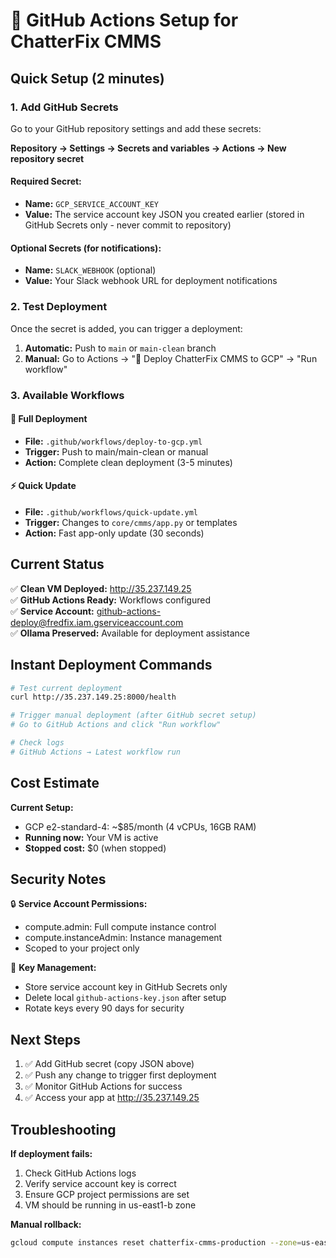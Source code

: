 # 🚀 GitHub Actions Setup for ChatterFix CMMS

## Quick Setup (2 minutes)

### 1. Add GitHub Secrets

Go to your GitHub repository settings and add these secrets:

**Repository → Settings → Secrets and variables → Actions → New repository secret**

#### Required Secret:
- **Name:** `GCP_SERVICE_ACCOUNT_KEY`
- **Value:** The service account key JSON you created earlier (stored in GitHub Secrets only - never commit to repository)

#### Optional Secrets (for notifications):
- **Name:** `SLACK_WEBHOOK` (optional)
- **Value:** Your Slack webhook URL for deployment notifications

### 2. Test Deployment

Once the secret is added, you can trigger a deployment:

1. **Automatic:** Push to `main` or `main-clean` branch
2. **Manual:** Go to Actions → "🚀 Deploy ChatterFix CMMS to GCP" → "Run workflow"

### 3. Available Workflows

#### 🚀 Full Deployment
- **File:** `.github/workflows/deploy-to-gcp.yml`
- **Trigger:** Push to main/main-clean or manual
- **Action:** Complete clean deployment (3-5 minutes)

#### ⚡ Quick Update
- **File:** `.github/workflows/quick-update.yml`
- **Trigger:** Changes to `core/cmms/app.py` or templates
- **Action:** Fast app-only update (30 seconds)

## Current Status

✅ **Clean VM Deployed:** http://35.237.149.25  
✅ **GitHub Actions Ready:** Workflows configured  
✅ **Service Account:** github-actions-deploy@fredfix.iam.gserviceaccount.com  
✅ **Ollama Preserved:** Available for deployment assistance  

## Instant Deployment Commands

```bash
# Test current deployment
curl http://35.237.149.25:8000/health

# Trigger manual deployment (after GitHub secret setup)
# Go to GitHub Actions and click "Run workflow"

# Check logs
# GitHub Actions → Latest workflow run
```

## Cost Estimate

**Current Setup:**
- GCP e2-standard-4: ~$85/month (4 vCPUs, 16GB RAM)
- **Running now:** Your VM is active
- **Stopped cost:** $0 (when stopped)

## Security Notes

🔒 **Service Account Permissions:**
- compute.admin: Full compute instance control
- compute.instanceAdmin: Instance management
- Scoped to your project only

🔑 **Key Management:**
- Store service account key in GitHub Secrets only
- Delete local `github-actions-key.json` after setup
- Rotate keys every 90 days for security

## Next Steps

1. ✅ Add GitHub secret (copy JSON above)
2. ✅ Push any change to trigger first deployment  
3. ✅ Monitor GitHub Actions for success
4. ✅ Access your app at http://35.237.149.25

## Troubleshooting

**If deployment fails:**
1. Check GitHub Actions logs
2. Verify service account key is correct
3. Ensure GCP project permissions are set
4. VM should be running in us-east1-b zone

**Manual rollback:**
```bash
gcloud compute instances reset chatterfix-cmms-production --zone=us-east1-b
```